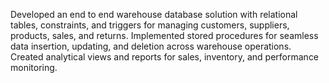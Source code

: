 Developed an end to end warehouse database solution with relational tables, constraints, and triggers for managing customers, suppliers, products, sales, and returns. Implemented stored procedures for seamless data insertion, updating, and deletion across warehouse operations. Created analytical views and reports for sales, inventory, and performance monitoring. 
